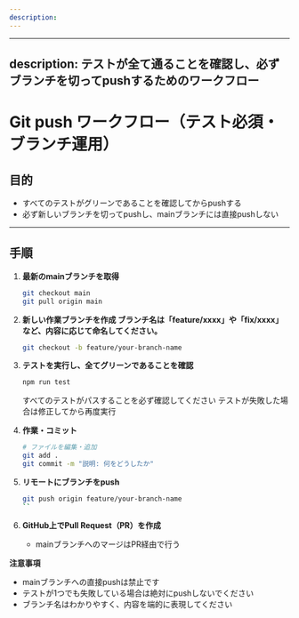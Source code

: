 ```yaml
---
description: 
---
```


---
description: テストが全て通ることを確認し、必ずブランチを切ってpushするためのワークフロー
---

# Git push ワークフロー（テスト必須・ブランチ運用）

## 目的
- すべてのテストがグリーンであることを確認してからpushする
- 必ず新しいブランチを切ってpushし、mainブランチには直接pushしない

---

## 手順

1. **最新のmainブランチを取得**
   ```sh
   git checkout main
   git pull origin main
   ```

2. **新しい作業ブランチを作成
    ブランチ名は「feature/xxxx」や「fix/xxxx」など、内容に応じて命名してください。**
   ```sh
   git checkout -b feature/your-branch-name
   ```

3. **テストを実行し、全てグリーンであることを確認**
   ```sh
   npm run test
   ```
   すべてのテストがパスすることを必ず確認してください
   テストが失敗した場合は修正してから再度実行


4. **作業・コミット**
   ```sh
   # ファイルを編集・追加
   git add .
   git commit -m "説明: 何をどうしたか"
   ```

5. **リモートにブランチをpush**
   ```sh
   git push origin feature/your-branch-name
   ``

3. **GitHub上でPull Request（PR）を作成**
   - mainブランチへのマージはPR経由で行う

**注意事項**
 - mainブランチへの直接pushは禁止です
 - テストが1つでも失敗している場合は絶対にpushしないでください
 - ブランチ名はわかりやすく、内容を端的に表現してください

